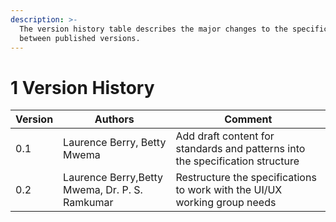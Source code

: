```yaml
---
description: >-
  The version history table describes the major changes to the specifications
  between published versions.
---
```


# 1 Version History

| Version | Authors                                        | Comment                                                                       |
| ------- | ---------------------------------------------- | ----------------------------------------------------------------------------- |
| 0.1     | Laurence Berry, Betty Mwema                    | Add draft content for standards and patterns into the specification structure |
| 0.2     | Laurence Berry,Betty Mwema, Dr. P. S. Ramkumar | Restructure the specifications to work with the UI/UX working group needs     |
